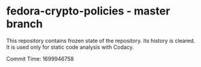 # fedora-crypto-policies - master branch

This repository contains frozen state of the repository.
Its history is cleared. It is used only for static code
analysis with Codacy.

Commit Time: 1699946758